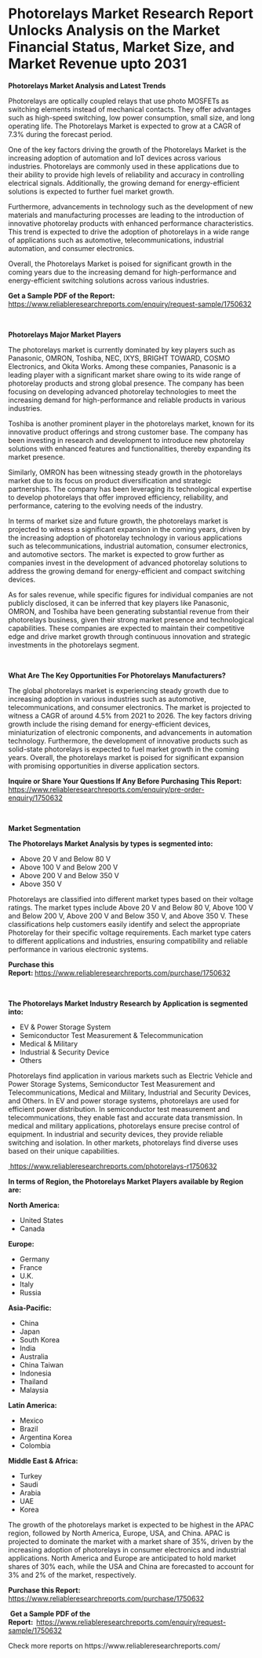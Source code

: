<p><h1>Photorelays Market Research Report Unlocks Analysis on the Market Financial Status, Market Size, and Market Revenue upto 2031</h1></p><p><strong>Photorelays Market Analysis and Latest Trends</strong></p>
<p><p>Photorelays are optically coupled relays that use photo MOSFETs as switching elements instead of mechanical contacts. They offer advantages such as high-speed switching, low power consumption, small size, and long operating life. The Photorelays Market is expected to grow at a CAGR of 7.3% during the forecast period.</p><p>One of the key factors driving the growth of the Photorelays Market is the increasing adoption of automation and IoT devices across various industries. Photorelays are commonly used in these applications due to their ability to provide high levels of reliability and accuracy in controlling electrical signals. Additionally, the growing demand for energy-efficient solutions is expected to further fuel market growth.</p><p>Furthermore, advancements in technology such as the development of new materials and manufacturing processes are leading to the introduction of innovative photorelay products with enhanced performance characteristics. This trend is expected to drive the adoption of photorelays in a wide range of applications such as automotive, telecommunications, industrial automation, and consumer electronics.</p><p>Overall, the Photorelays Market is poised for significant growth in the coming years due to the increasing demand for high-performance and energy-efficient switching solutions across various industries.</p></p>
<p><strong>Get a Sample PDF of the Report:&nbsp;</strong> <a href="https://www.reliableresearchreports.com/enquiry/request-sample/1750632">https://www.reliableresearchreports.com/enquiry/request-sample/1750632</a></p>
<p>&nbsp;</p>
<p><strong>Photorelays Major Market Players</strong></p>
<p><p>The photorelays market is currently dominated by key players such as Panasonic, OMRON, Toshiba, NEC, IXYS, BRIGHT TOWARD, COSMO Electronics, and Okita Works. Among these companies, Panasonic is a leading player with a significant market share owing to its wide range of photorelay products and strong global presence. The company has been focusing on developing advanced photorelay technologies to meet the increasing demand for high-performance and reliable products in various industries.</p><p>Toshiba is another prominent player in the photorelays market, known for its innovative product offerings and strong customer base. The company has been investing in research and development to introduce new photorelay solutions with enhanced features and functionalities, thereby expanding its market presence.</p><p>Similarly, OMRON has been witnessing steady growth in the photorelays market due to its focus on product diversification and strategic partnerships. The company has been leveraging its technological expertise to develop photorelays that offer improved efficiency, reliability, and performance, catering to the evolving needs of the industry.</p><p>In terms of market size and future growth, the photorelays market is projected to witness a significant expansion in the coming years, driven by the increasing adoption of photorelay technology in various applications such as telecommunications, industrial automation, consumer electronics, and automotive sectors. The market is expected to grow further as companies invest in the development of advanced photorelay solutions to address the growing demand for energy-efficient and compact switching devices.</p><p>As for sales revenue, while specific figures for individual companies are not publicly disclosed, it can be inferred that key players like Panasonic, OMRON, and Toshiba have been generating substantial revenue from their photorelays business, given their strong market presence and technological capabilities. These companies are expected to maintain their competitive edge and drive market growth through continuous innovation and strategic investments in the photorelays segment.</p></p>
<p>&nbsp;</p>
<p><strong>What Are The Key Opportunities For Photorelays Manufacturers?</strong></p>
<p><p>The global photorelays market is experiencing steady growth due to increasing adoption in various industries such as automotive, telecommunications, and consumer electronics. The market is projected to witness a CAGR of around 4.5% from 2021 to 2026. The key factors driving growth include the rising demand for energy-efficient devices, miniaturization of electronic components, and advancements in automation technology. Furthermore, the development of innovative products such as solid-state photorelays is expected to fuel market growth in the coming years. Overall, the photorelays market is poised for significant expansion with promising opportunities in diverse application sectors.</p></p>
<p><strong>Inquire or Share Your Questions If Any Before Purchasing This Report:</strong> <a href="https://www.reliableresearchreports.com/enquiry/pre-order-enquiry/1750632">https://www.reliableresearchreports.com/enquiry/pre-order-enquiry/1750632</a></p>
<p>&nbsp;</p>
<p><strong>Market Segmentation</strong></p>
<p><strong>The Photorelays Market Analysis by types is segmented into:</strong></p>
<p><ul><li>Above 20 V and Below 80 V</li><li>Above 100 V and Below 200 V</li><li>Above 200 V and Below 350 V</li><li>Above 350 V</li></ul></p>
<p><p>Photorelays are classified into different market types based on their voltage ratings. The market types include Above 20 V and Below 80 V, Above 100 V and Below 200 V, Above 200 V and Below 350 V, and Above 350 V. These classifications help customers easily identify and select the appropriate Photorelay for their specific voltage requirements. Each market type caters to different applications and industries, ensuring compatibility and reliable performance in various electronic systems.</p></p>
<p><strong>Purchase this Report:&nbsp;</strong><a href="https://www.reliableresearchreports.com/purchase/1750632">https://www.reliableresearchreports.com/purchase/1750632</a></p>
<p>&nbsp;</p>
<p><strong>The Photorelays Market Industry Research by Application is segmented into:</strong></p>
<p><ul><li>EV & Power Storage System</li><li>Semiconductor Test Measurement & Telecommunication</li><li>Medical & Military</li><li>Industrial & Security Device</li><li>Others</li></ul></p>
<p><p>Photorelays find application in various markets such as Electric Vehicle and Power Storage Systems, Semiconductor Test Measurement and Telecommunications, Medical and Military, Industrial and Security Devices, and Others. In EV and power storage systems, photorelays are used for efficient power distribution. In semiconductor test measurement and telecommunications, they enable fast and accurate data transmission. In medical and military applications, photorelays ensure precise control of equipment. In industrial and security devices, they provide reliable switching and isolation. In other markets, photorelays find diverse uses based on their unique capabilities.</p></p>
<p><a href="https://www.reliableresearchreports.com/photorelays-r1750632">&nbsp;https://www.reliableresearchreports.com/photorelays-r1750632</a></p>
<p><strong>In terms of Region, the Photorelays Market Players available by Region are:</strong></p>
<p>
    <p> <strong> North America: </strong>
        <ul>
            <li>United States</li>
            <li>Canada</li>
        </ul>
        </p> 
    <p> <strong> Europe: </strong>
        <ul>
            <li>Germany</li>
            <li>France</li>
            <li>U.K.</li>
            <li>Italy</li>
            <li>Russia</li>
        </ul>
        </p> 
    <p> <strong> Asia-Pacific: </strong>
        <ul>
            <li>China</li>
            <li>Japan</li>
            <li>South Korea</li>
            <li>India</li>
            <li>Australia</li>
            <li>China Taiwan</li>
            <li>Indonesia</li>
            <li>Thailand</li>
            <li>Malaysia</li>
        </ul>
        </p> 
    <p> <strong> Latin America: </strong>
        <ul>
            <li>Mexico</li>
            <li>Brazil</li>
            <li>Argentina Korea</li>
            <li>Colombia</li>
        </ul>
        </p> 
    <p> <strong> Middle East & Africa: </strong>
        <ul>
            <li>Turkey</li>
            <li>Saudi</li>
            <li>Arabia</li>
            <li>UAE</li>
            <li>Korea</li>
        </ul>
    </p>
    </p>
<p><p>The growth of the photorelays market is expected to be highest in the APAC region, followed by North America, Europe, USA, and China. APAC is projected to dominate the market with a market share of 35%, driven by the increasing adoption of photorelays in consumer electronics and industrial applications. North America and Europe are anticipated to hold market shares of 30% each, while the USA and China are forecasted to account for 3% and 2% of the market, respectively.</p></p>
<p><strong>Purchase this Report: </strong><a href="https://www.reliableresearchreports.com/purchase/1750632">https://www.reliableresearchreports.com/purchase/1750632</a></p>
<p>&nbsp;<strong>Get a Sample PDF of the Report:&nbsp;&nbsp;</strong><a href="https://www.reliableresearchreports.com/enquiry/request-sample/1750632">https://www.reliableresearchreports.com/enquiry/request-sample/1750632</a></p>
<p><strong></strong></p>
<p>Check more reports on https://www.reliableresearchreports.com/</p>